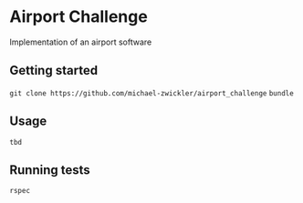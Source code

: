 # Airport Challenge

Implementation of an airport software

## Getting started

`git clone https://github.com/michael-zwickler/airport_challenge`
`bundle`

## Usage

`tbd`

## Running tests

`rspec`